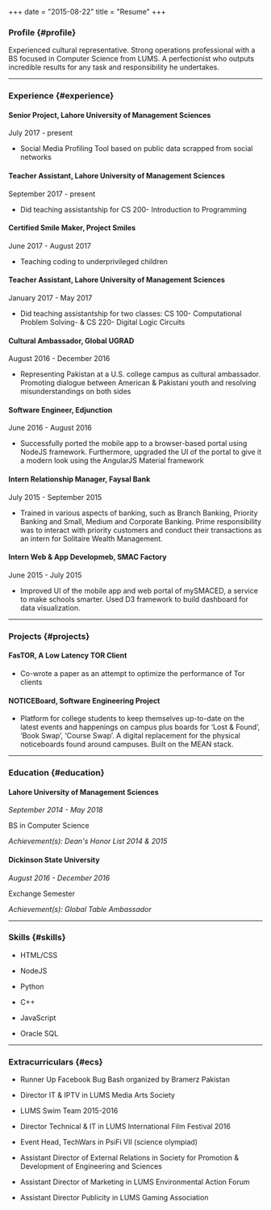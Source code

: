 +++
date = "2015-08-22"
title = "Resume"
+++

### Profile {#profile}

Experienced cultural representative. Strong operations professional with a BS focused in Computer Science from LUMS. A perfectionist who outputs incredible results for any task and responsibility he undertakes.

------

### Experience {#experience}

#### Senior Project, Lahore University of Management Sciences

July 2017 - present

* Social Media Profiling Tool based on public data scrapped from social networks

#### Teacher Assistant, Lahore University of Management Sciences

September 2017 - present

* Did teaching assistantship for CS 200- Introduction to Programming

#### Certified Smile Maker, Project Smiles

June 2017 - August 2017

* Teaching coding to underprivileged children

#### Teacher Assistant, Lahore University of Management Sciences

January 2017 - May 2017

* Did teaching assistantship for two classes: CS 100- Computational Problem Solving- & CS 220- Digital Logic Circuits

#### Cultural Ambassador, Global UGRAD 

August 2016 - December 2016

* Representing Pakistan at a U.S. college campus as cultural ambassador. Promoting dialogue between American & Pakistani youth
and resolving misunderstandings on both sides

#### Software Engineer, Edjunction

June 2016 - August 2016

* Successfully ported the mobile app to a browser-based portal using NodeJS framework. Furthermore, upgraded the UI of the portal to give it a modern look using the AngularJS Material framework

#### Intern Relationship Manager, Faysal Bank

July 2015 - September 2015

* Trained in various aspects of banking, such as Branch Banking, Priority Banking and Small, Medium and Corporate Banking.
Prime responsibility was to interact with priority customers and conduct their transactions as an intern for Solitaire Wealth Management.

#### Intern Web & App Developmeb, SMAC Factory

June 2015 - July 2015

* Improved UI of the mobile app and web portal of mySMACED, a service to make schools smarter. Used D3 framework to build dashboard for data visualization.

-------

### Projects {#projects}

#### FasTOR, A Low Latency TOR Client

* Co-wrote a paper as an attempt to optimize the performance of Tor clients

#### NOTICEBoard, Software Engineering Project

* Platform for college students to keep themselves up-to-date on the latest events and happenings on campus plus boards for ‘Lost & Found’, ‘Book Swap’, ‘Course Swap’. A digital replacement for the physical noticeboards found around campuses. Built on the MEAN stack.

-------

### Education {#education}

#### Lahore University of Management Sciences
*September 2014 - May 2018* 

BS in Computer Science

*Achievement(s): Dean's Honor List 2014 & 2015* 


#### Dickinson State University
*August 2016 - December 2016* 

Exchange Semester

*Achievement(s): Global Table Ambassador*

-------

### Skills {#skills}

* HTML/CSS

* NodeJS

* Python

* C++

* JavaScript

* Oracle SQL

-------

### Extracurriculars {#ecs}

* Runner Up Facebook Bug Bash organized by Bramerz Pakistan

*	Director IT & IPTV in LUMS Media Arts Society

*	LUMS Swim Team 2015-2016

*	Director Technical & IT in LUMS International Film Festival 2016

*	Event Head, TechWars in PsiFi VII (science olympiad)

*	Assistant Director of External Relations in Society for Promotion & Development of Engineering and Sciences

*	Assistant Director of Marketing in LUMS Environmental Action Forum

*	Assistant Director Publicity in LUMS Gaming Association
